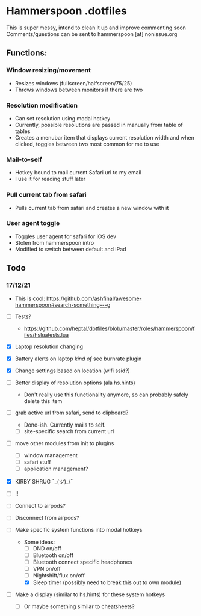# Hammerspoon .dotfiles

This is super messy, intend to clean it up and improve commenting soon
Comments/questions can be sent to hammerspoon [at] nonissue.org

## Functions:

### Window resizing/movement
* Resizes windows (fullscreen/halfscreen/75/25)
* Throws windows between monitors if there are two

### Resolution modification
* Can set resolution using modal hotkey
* Currently, possible resolutions are passed in manually from table of tables
* Creates a menubar item that displays current resolution width and when clicked, toggles between two most common for me to use

### Mail-to-self
* Hotkey bound to mail current Safari url to my email
* I use it for reading stuff later

### Pull current tab from safari
* Pulls current tab from safari and creates a new window with it

### User agent toggle
* Toggles user agent for safari for iOS dev
* Stolen from hammerspoon intro
* Modified to switch between default and iPad

## Todo

### 17/12/21

* This is cool: 
  https://github.com/ashfinal/awesome-hammerspoon#search-something---g

* [ ] Tests?
  * https://github.com/heptal/dotfiles/blob/master/roles/hammerspoon/files/hsluatests.lua
* [x] Laptop resolution changing
* [x] Battery alerts on laptop *kind* *of* see burnrate plugin
* [x] Change settings based on location (wifi ssid?)
* [ ] Better display of resolution options (ala hs.hints)
  * Don't really use this functionality anymore, so can probably
    safely delete this item
* [ ] grab active url from safari, send to clipboard?
  * Done-ish. Currently mails to self.
  * [ ] site-specific search from current url
* [ ] move other modules from init to plugins
  * [ ] window management
  * [ ] safari stuff
  * [ ] application management?
* [x] KIRBY SHRUG ¯\_(ツ)_/¯
* [ ] !!
* [ ] Connect to airpods?
* [ ] Disconnect from airpods?

* [ ] Make specific system functions into modal hotkeys
  * Some ideas:
    * [ ] DND on/off
    * [ ] Bluetooth on/off
    * [ ] Bluetooth connect specific headphones
    * [ ] VPN on/off
    * [ ] Nightshift/flux on/off
    * [x] Sleep timer (possibly need to break this out to own module)
* [ ] Make a display (similar to hs.hints) for these system hotkeys
  * [ ] Or maybe something similar to cheatsheets?
